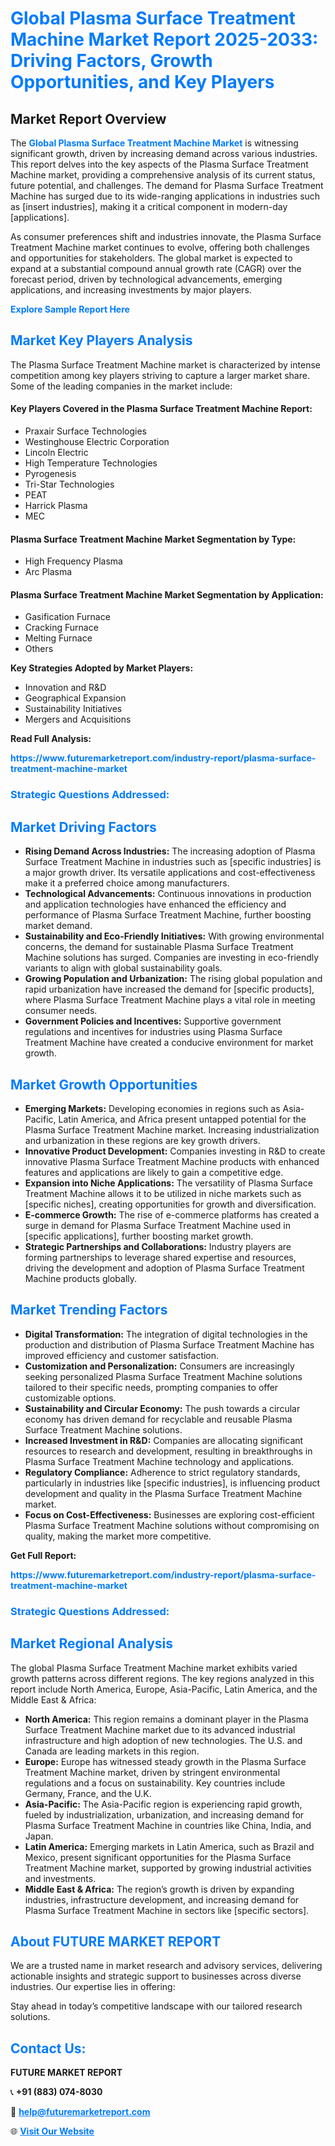 <h1 style="color: #007BFF;">Global Plasma Surface Treatment Machine Market Report 2025-2033: Driving Factors, Growth Opportunities, and Key Players</h1>

<section id="overview">
<h2>Market Report Overview</h2>
<p>The <a href="https://www.futuremarketreport.com/industry-report/plasma-surface-treatment-machine-market" style="color: #007BFF; text-decoration: none;"><strong>Global Plasma Surface Treatment Machine Market</strong></a> is witnessing significant growth, driven by increasing demand across various industries. This report delves into the key aspects of the Plasma Surface Treatment Machine market, providing a comprehensive analysis of its current status, future potential, and challenges. The demand for Plasma Surface Treatment Machine has surged due to its wide-ranging applications in industries such as [insert industries], making it a critical component in modern-day [applications].</p>
<p>As consumer preferences shift and industries innovate, the Plasma Surface Treatment Machine market continues to evolve, offering both challenges and opportunities for stakeholders. The global market is expected to expand at a substantial compound annual growth rate (CAGR) over the forecast period, driven by technological advancements, emerging applications, and increasing investments by major players.</p>
</section>

<section id="overview">
<p><a href="https://www.futuremarketreport.com/request-sample/reportId=36868" style="color: #007BFF; text-decoration: none;"><strong>Explore Sample Report Here</strong></a></p>
</section>

<section id="key-players">
<h2 style="color: #007BFF;">Market Key Players Analysis</h2>
<p>The Plasma Surface Treatment Machine market is characterized by intense competition among key players striving to capture a larger market share. Some of the leading companies in the market include:</p>
<h4>Key Players Covered in the Plasma Surface Treatment Machine Report:</h4>
<ul><li>Praxair Surface Technologies</li><li>Westinghouse Electric Corporation</li><li>Lincoln Electric</li><li>High Temperature Technologies</li><li>Pyrogenesis</li><li>Tri-Star Technologies</li><li>PEAT</li><li>Harrick Plasma</li><li>MEC</li></ul>
<h4>Plasma Surface Treatment Machine Market Segmentation by Type:</h4>
<ul><li>High Frequency Plasma</li><li>Arc Plasma</li></ul>

<h4>Plasma Surface Treatment Machine Market Segmentation by Application:</h4>
<ul><li>Gasification Furnace</li><li>Cracking Furnace</li><li>Melting Furnace</li><li>Others</li></ul>
<p><strong>Key Strategies Adopted by Market Players:</strong></p>
<ul>
<li>Innovation and R&D</li>
<li>Geographical Expansion</li>
<li>Sustainability Initiatives</li>
<li>Mergers and Acquisitions</li>
</ul>
</section>

<section>
<p><strong>Read Full Analysis: </strong></p><a href="https://www.futuremarketreport.com/industry-report/plasma-surface-treatment-machine-market" style="color: #007BFF; text-decoration: none;"><strong>https://www.futuremarketreport.com/industry-report/plasma-surface-treatment-machine-market</strong></a>
<h3 style="color: #007BFF;">Strategic Questions Addressed:</h3>
</section>

<section id="driving-factors">
<h2 style="color: #007BFF;">Market Driving Factors</h2>
<ul>
<li><strong>Rising Demand Across Industries:</strong> The increasing adoption of Plasma Surface Treatment Machine in industries such as [specific industries] is a major growth driver. Its versatile applications and cost-effectiveness make it a preferred choice among manufacturers.</li>
<li><strong>Technological Advancements:</strong> Continuous innovations in production and application technologies have enhanced the efficiency and performance of Plasma Surface Treatment Machine, further boosting market demand.</li>
<li><strong>Sustainability and Eco-Friendly Initiatives:</strong> With growing environmental concerns, the demand for sustainable Plasma Surface Treatment Machine solutions has surged. Companies are investing in eco-friendly variants to align with global sustainability goals.</li>
<li><strong>Growing Population and Urbanization:</strong> The rising global population and rapid urbanization have increased the demand for [specific products], where Plasma Surface Treatment Machine plays a vital role in meeting consumer needs.</li>
<li><strong>Government Policies and Incentives:</strong> Supportive government regulations and incentives for industries using Plasma Surface Treatment Machine have created a conducive environment for market growth.</li>
</ul>
</section>

<section id="growth-opportunities">
<h2 style="color: #007BFF;">Market Growth Opportunities</h2>
<ul>
<li><strong>Emerging Markets:</strong> Developing economies in regions such as Asia-Pacific, Latin America, and Africa present untapped potential for the Plasma Surface Treatment Machine market. Increasing industrialization and urbanization in these regions are key growth drivers.</li>
<li><strong>Innovative Product Development:</strong> Companies investing in R&D to create innovative Plasma Surface Treatment Machine products with enhanced features and applications are likely to gain a competitive edge.</li>
<li><strong>Expansion into Niche Applications:</strong> The versatility of Plasma Surface Treatment Machine allows it to be utilized in niche markets such as [specific niches], creating opportunities for growth and diversification.</li>
<li><strong>E-commerce Growth:</strong> The rise of e-commerce platforms has created a surge in demand for Plasma Surface Treatment Machine used in [specific applications], further boosting market growth.</li>
<li><strong>Strategic Partnerships and Collaborations:</strong> Industry players are forming partnerships to leverage shared expertise and resources, driving the development and adoption of Plasma Surface Treatment Machine products globally.</li>
</ul>
</section>

<section id="trending-factors">
<h2 style="color: #007BFF;">Market Trending Factors</h2>
<ul>
<li><strong>Digital Transformation:</strong> The integration of digital technologies in the production and distribution of Plasma Surface Treatment Machine has improved efficiency and customer satisfaction.</li>
<li><strong>Customization and Personalization:</strong> Consumers are increasingly seeking personalized Plasma Surface Treatment Machine solutions tailored to their specific needs, prompting companies to offer customizable options.</li>
<li><strong>Sustainability and Circular Economy:</strong> The push towards a circular economy has driven demand for recyclable and reusable Plasma Surface Treatment Machine solutions.</li>
<li><strong>Increased Investment in R&D:</strong> Companies are allocating significant resources to research and development, resulting in breakthroughs in Plasma Surface Treatment Machine technology and applications.</li>
<li><strong>Regulatory Compliance:</strong> Adherence to strict regulatory standards, particularly in industries like [specific industries], is influencing product development and quality in the Plasma Surface Treatment Machine market.</li>
<li><strong>Focus on Cost-Effectiveness:</strong> Businesses are exploring cost-efficient Plasma Surface Treatment Machine solutions without compromising on quality, making the market more competitive.</li>
</ul>
</section>

<section>
<p><strong>Get Full Report: </strong></p><a href="https://www.futuremarketreport.com/industry-report/plasma-surface-treatment-machine-market" style="color: #007BFF; text-decoration: none;"><strong>https://www.futuremarketreport.com/industry-report/plasma-surface-treatment-machine-market</strong></a>
<h3 style="color: #007BFF;">Strategic Questions Addressed:</h3>
</section>


<section id="regional-analysis">
<h2 style="color: #007BFF;">Market Regional Analysis</h2>
<p>The global Plasma Surface Treatment Machine market exhibits varied growth patterns across different regions. The key regions analyzed in this report include North America, Europe, Asia-Pacific, Latin America, and the Middle East & Africa:</p>
<ul>
<li><strong>North America:</strong> This region remains a dominant player in the Plasma Surface Treatment Machine market due to its advanced industrial infrastructure and high adoption of new technologies. The U.S. and Canada are leading markets in this region.</li>
<li><strong>Europe:</strong> Europe has witnessed steady growth in the Plasma Surface Treatment Machine market, driven by stringent environmental regulations and a focus on sustainability. Key countries include Germany, France, and the U.K.</li>
<li><strong>Asia-Pacific:</strong> The Asia-Pacific region is experiencing rapid growth, fueled by industrialization, urbanization, and increasing demand for Plasma Surface Treatment Machine in countries like China, India, and Japan.</li>
<li><strong>Latin America:</strong> Emerging markets in Latin America, such as Brazil and Mexico, present significant opportunities for the Plasma Surface Treatment Machine market, supported by growing industrial activities and investments.</li>
<li><strong>Middle East & Africa:</strong> The region’s growth is driven by expanding industries, infrastructure development, and increasing demand for Plasma Surface Treatment Machine in sectors like [specific sectors].</li>
</ul>
</section>

<footer>
<h2 style="color: #007BFF;">About FUTURE MARKET REPORT</h2>
<p>We are a trusted name in market research and advisory services, delivering actionable insights and strategic support to businesses across diverse industries. Our expertise lies in offering:</p>

<p>Stay ahead in today’s competitive landscape with our tailored research solutions.</p>

<h2 style="color: #007BFF;">Contact Us:</h2>
<p><strong>FUTURE MARKET REPORT</strong></p>
<p>📞 <strong>+91 (883) 074-8030</strong></p>
<p>📧 <strong><a href="mailto:help@futuremarketreport.com" style="color: #007BFF;">help@futuremarketreport.com</a></strong></p>
<p>🌐 <strong><a href="https://www.futuremarketreport.com/" style="color: #007BFF;">Visit Our Website</a></strong></p>
</footer>